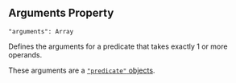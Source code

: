 ## Arguments Property
`"arguments": Array`

Defines the arguments for a predicate that takes exactly 1 or more operands.

These arguments are a [`"predicate"` objects](.).
